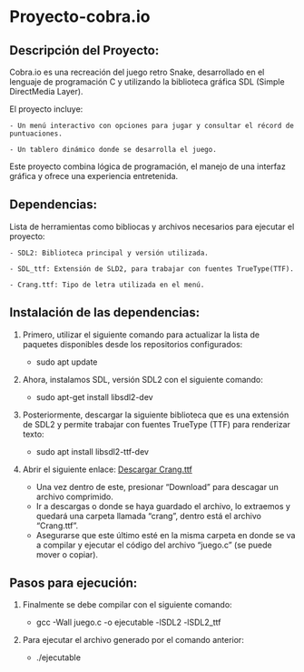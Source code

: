 # Proyecto-cobra.io

## Descripción del Proyecto:

Cobra.io es una recreación del juego retro Snake, desarrollado en el lenguaje de programación C y utilizando la biblioteca gráfica SDL (Simple DirectMedia Layer).

El proyecto incluye:

    - Un menú interactivo con opciones para jugar y consultar el récord de puntuaciones.

    - Un tablero dinámico donde se desarrolla el juego.

Este proyecto combina lógica de programación, el manejo de una interfaz gráfica y ofrece una experiencia entretenida. 

## Dependencias:
Lista de herramientas como bibliocas y archivos necesarios para ejecutar el proyecto:

    - SDL2: Biblioteca principal y versión utilizada.

    - SDL_ttf: Extensión de SLD2, para trabajar con fuentes TrueType(TTF).

    - Crang.ttf: Tipo de letra utilizada en el menú.

## Instalación de las dependencias:

1. Primero, utilizar el siguiente comando para actualizar la lista de paquetes disponibles desde los repositorios configurados:

    - sudo apt update

2. Ahora, instalamos SDL, versión SDL2 con el siguiente comando:

    - sudo apt-get install libsdl2-dev

3. Posteriormente, descargar la siguiente biblioteca que es una extensión de SDL2 y permite trabajar con fuentes TrueType (TTF) para renderizar texto:
    
    - sudo apt install libsdl2-ttf-dev

4. Abrir el siguiente enlace: [Descargar Crang.ttf](https://www.dafont.com/crang.font)

    - Una vez dentro de este, presionar “Download” para descagar un archivo comprimido. 
    - Ir a descargas o donde se haya guardado el archivo, lo extraemos y quedará una carpeta llamada “crang”, dentro está el archivo “Crang.ttf”. 
    - Asegurarse que este último esté en la misma carpeta en donde se va a compilar y ejecutar el código del archivo “juego.c” (se puede mover o copiar).

## Pasos para ejecución:

1. Finalmente se debe compilar con el siguiente comando:

    - gcc -Wall juego.c -o ejecutable -lSDL2 -lSDL2_ttf

2. Para ejecutar el archivo generado por el comando anterior:

    - ./ejecutable